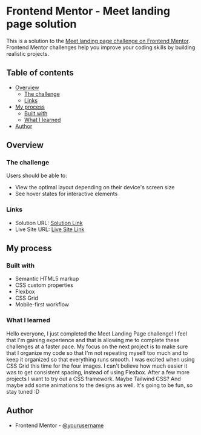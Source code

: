 # Frontend Mentor - Meet landing page solution

This is a solution to the [Meet landing page challenge on Frontend Mentor](https://www.frontendmentor.io/challenges/meet-landing-page-rbTDS6OUR). Frontend Mentor challenges help you improve your coding skills by building realistic projects. 

## Table of contents

- [Overview](#overview)
  - [The challenge](#the-challenge)
  - [Links](#links)
- [My process](#my-process)
  - [Built with](#built-with)
  - [What I learned](#what-i-learned)
- [Author](#author)

## Overview

### The challenge

Users should be able to:

- View the optimal layout depending on their device's screen size
- See hover states for interactive elements


### Links

- Solution URL: [Solution Link](https://www.frontendmentor.io/solutions/meet-landing-page-BGPokptlw5)
- Live Site URL: [Live Site Link](https://cloudofalemar.github.io/MeetLandingPage/)

## My process

### Built with

- Semantic HTML5 markup
- CSS custom properties
- Flexbox
- CSS Grid
- Mobile-first workflow


### What I learned

Hello everyone, I just completed the Meet Landing Page challenge! I feel that I'm gaining experience and that is allowing me to complete these challenges at a faster pace. My focus on the next project is to make sure that I organize my code so that I'm not repeating myself too much and to keep it organized so that everything runs smooth. I was excited when using CSS Grid this time for the four images. I can't believe how much easier it was to get consistent spacing, instead of using Flexbox. After a few more projects I want to try out a CSS framework. Maybe Tailwind CSS? And maybe add some animations to the designs as well. It's going to be fun, so stay tuned :D

## Author

- Frontend Mentor - [@yourusername](https://www.frontendmentor.io/profile/CloudOfAlemar)
